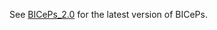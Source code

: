 See [BICePs_2.0](https://github.com/vvoelz/biceps/tree/master/BICePs_2.0) for the latest version of BICePs.
